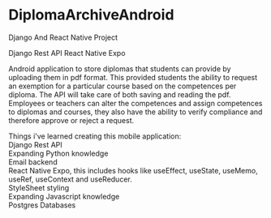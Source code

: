 # DiplomaArchiveAndroid
Django And React Native Project

Django Rest API 
React Native Expo

Android application to store diplomas that students can provide by uploading them in pdf format. This provided students the ability to request an exemption for a particular course based on the competences per diploma.
The API will take care of both saving and reading the pdf.
Employees or teachers can alter the competences and assign competences to diplomas and courses, they also have the ability to verify compliance and therefore approve or reject a request.

Things i've learned creating this mobile application:  
Django Rest API  
Expanding Python knowledge  
Email backend  
React Native Expo, this includes hooks like useEffect, useState, useMemo, useRef, useContext and useReducer.   
StyleSheet styling  
Expanding Javascript knowledge  
Postgres Databases  
